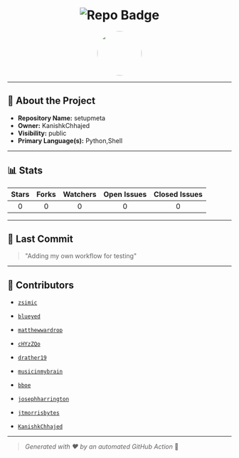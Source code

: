 <h1 align="center">
    <img src="https://img.shields.io/badge/setupmeta-🎯-blueviolet?style=for-the-badge" alt="Repo Badge">
  </h1>
  
  <p align="center">
    <img src="https://avatars.githubusercontent.com/u/121193249?v=4" width="100" style="border-radius:50%;">
  </p>
  
  ---
  
  ## 📖 About the Project
  - **Repository Name:** setupmeta
  - **Owner:** KanishkChhajed
  - **Visibility:** public
  - **Primary Language(s):** Python,Shell
  
  ---
  
  ## 📊 Stats
  
  | Stars | Forks | Watchers | Open Issues | Closed Issues |
  |:----:|:-----:|:--------:|:-----------:|:-------------:|
  | 0 | 0 | 0 | 0 | 0 |
  
  ---
  
  ## 📢 Last Commit
  
  > "Adding my own workflow for testing"
  
  ---
  
  ## 🤝 Contributors
  
  
  - [`zsimic`](#)
  
  - [`blueyed`](#)
  
  - [`matthewwardrop`](#)
  
  - [`cHYzZQo`](#)
  
  - [`drather19`](#)
  
  - [`musicinmybrain`](#)
  
  - [`bboe`](#)
  
  - [`josephharrington`](#)
  
  - [`jtmorrisbytes`](#)
  
  - [`KanishkChhajed`](#)
  
  
  ---
  
  > *Generated with ❤️ by an automated GitHub Action* 🚀
  